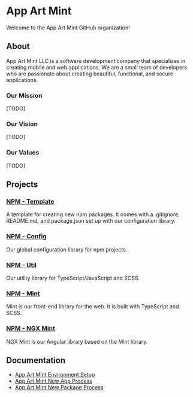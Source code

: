 # App Art Mint
Welcome to the App Art Mint GitHub organization!

## About
App Art Mint LLC is a software development company that specializes in creating mobile and web applications. We are a small team of developers who are passionate about creating beautiful, functional, and secure applications.

### Our Mission
[TODO]

### Our Vision
[TODO]

### Our Values
[TODO]

## Projects
### [NPM - Template](https://github.com/App-Art-Mint/npm-template)
A template for creating new npm packages.  It comes with a .gitignore, README.md, and package.json set up with our configuration library.

### [NPM - Config](https://github.com/App-Art-Mint/npm-config)
Our global configuration library for npm projects.

### [NPM - Util](https://github.com/App-Art-Mint/npm-util)
Our utility library for TypeScript/JavaScript and SCSS.

### [NPM - Mint](https://github.com/App-Art-Mint/npm-mint)
Mint is our front-end library for the web.  It is built with TypeScript and SCSS.

### [NPM - NGX Mint]()
NGX Mint is our Angular library based on the Mint library.

## Documentation
- [App Art Mint Environment Setup](https://github.com/App-Art-Mint/.github/blob/prod/docs/prepare-env.md)
- [App Art Mint New App Process](https://github.com/App-Art-Mint/.github/blob/prod/docs/new-site.md)
- [App Art Mint New Package Process](https://github.com/App-Art-Mint/.github/blob/prod/docs/new-package.md)
